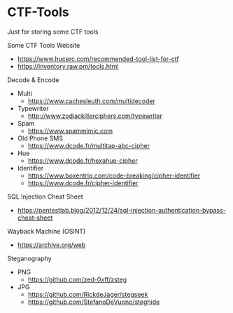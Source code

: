# CTF-Tools
Just for storing some CTF tools

Some CTF Tools Website
- https://www.hucerc.com/recommended-tool-list-for-ctf
- https://inventory.raw.pm/tools.html

Decode & Encode
- Multi
  - https://www.cachesleuth.com/multidecoder
- Typewriter
  - http://www.zodiackillerciphers.com/typewriter
- Spam
  - https://www.spammimic.com
- Old Phone SMS
  - https://www.dcode.fr/multitap-abc-cipher
- Hue
  - https://www.dcode.fr/hexahue-cipher 
- Identifier
  - https://www.boxentriq.com/code-breaking/cipher-identifier
  - https://www.dcode.fr/cipher-identifier

SQL Injection Cheat Sheet
- https://pentestlab.blog/2012/12/24/sql-injection-authentication-bypass-cheat-sheet

Wayback Machine (OSINT)
- https://archive.org/web

Steganography 
- PNG 
  - https://github.com/zed-0xff/zsteg
- JPG 
  - https://github.com/RickdeJager/stegseek
  - https://github.com/StefanoDeVuono/steghide


